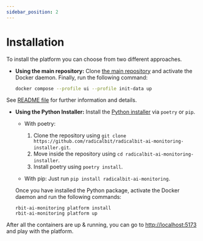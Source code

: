 ```yaml
---
sidebar_position: 2
---
```


# Installation

To install the platform you can choose from two different approaches.

* **Using the main repository:** Clone [the main repository](https://github.com/radicalbit/radicalbit-ai-monitoring) and activate the Docker daemon. Finally, run the following command:
  ```bash
  docker compose --profile ui --profile init-data up
  ```
See [README file](https://github.com/radicalbit/radicalbit-ai-monitoring/blob/main/README.md) for further information and details.

* **Using the Python Installer:**  Install the [Python installer](https://pypi.org/project/radicalbit-ai-monitoring/) via `poetry` or `pip`.

  * With poetry:
    1. Clone the repository using  `git clone https://github.com/radicalbit/radicalbit-ai-monitoring-installer.git`.  
    2. Move inside the repository using  `cd radicalbit-ai-monitoring-installer`.
    3. Install poetry using  `poetry install`.

  * With pip: Just run `pip install radicalbit-ai-monitoring`.

  Once you have installed the Python package, activate the Docker daemon and run the following commands:

  ```
  rbit-ai-monitoring platform install
  rbit-ai-monitoring platform up
  ```

After all the containers are up & running, you can go to [http://localhost:5173](http://127.0.0.1:5173/) and play with the platform.
